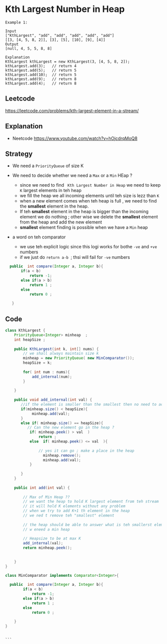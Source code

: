 # Kth Largest Number in Heap
````
Example 1:

Input
["KthLargest", "add", "add", "add", "add", "add"]
[[3, [4, 5, 8, 2]], [3], [5], [10], [9], [4]]
Output
[null, 4, 5, 5, 8, 8]

Explanation
KthLargest kthLargest = new KthLargest(3, [4, 5, 8, 2]);
kthLargest.add(3);   // return 4
kthLargest.add(5);   // return 5
kthLargest.add(10);  // return 5
kthLargest.add(9);   // return 8
kthLargest.add(4);   // return 8
````

## Leetcode
https://leetcode.com/problems/kth-largest-element-in-a-stream/

## Explanation 
- Neetcode https://www.youtube.com/watch?v=hOjcdrqMoQ8 

## Strategy 
- We need a `PriorityQueue`  of size K
- We need to decide whether we need a `Max` or a `Min` HEap ?
   - since we need to find ` Kth Largest Number in Heap` we need to keep `K` largest elements in teh heap 
   - we fill the heap we all incoming elements until teh size is lezz than `K`
   - when a new element comes when teh heap is full , we need to find the **smallest** element in the heap. 
   - If teh **smallest** element in the heap is bigger than the incoming element we do nothing ; other wise we  delete the  **smallest** element from the heap and add the new element 
   -  **smallest** element finding is possible when we have a `Min` heap

- a word on teh comparator 
  - we use teh explicit logic since this logi works for bothe `-ve` and `+ve` numbers
  - if we just do `return a-b `; thsi will fail for `-ve` numbers
 ````java
   public  int compare(Integer a, Integer b){
        if(a < b) 
            return -1;
        else if(a > b)
            return 1 ;
        else 
            return 0 ;
        
    }
 ````
## Code
````java
class KthLargest {
    PriorityQueue<Integer> minheap  ;
    int heapSize ;
    
    public KthLargest(int k, int[] nums) {
        // we shall always maintain size k
        minheap = new PriorityQueue( new MinComparator());
        heapSize = k;
        
        for( int num : nums){
            add_internal(num);
        }
        
    }
    
    public void add_internal(int val) { 
       //if the element is smaller than the smallest then no need to add
       if(minheap.size() < heapSize){
            minheap.add(val);
       }
       else if( minheap.size() == heapSize){
          // Can the new element go in the heap ?
           if( minheap.peek() > val  )
               return ;
           else  if( minheap.peek() <= val  ){
               
               // yes it can go ; make a place in the heap
                 minheap.remove();
                 minheap.add(val);
           }
           
       }        
    }
    
    public int add(int val) {
        
        // Max of Min Heap ??
        // we want the heap to hold K largest element from teh stream 
        // it will hold K elements without any problem 
        // when we try to add K+1 th element in the heap 
        // we ned t remove teh "smallest" element 
        
        // the heap should be able to answer what is teh smallerst element 
        // w eneed a min heap 
        
        // Heapsize to be at max K
        add_internal(val);
        return minheap.peek();
        
    
    }
}

class MinComparator implements Comparator<Integer>{
    
  public  int compare(Integer a, Integer b){
        if(a < b) 
            return -1;
        else if(a > b)
            return 1 ;
        else 
            return 0 ;
        
    }
}

 
```